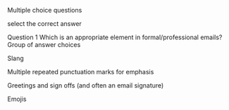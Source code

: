 Multiple choice questions

select the correct answer

Question 1
Which is an appropriate element in formal/professional emails?
Group of answer choices

Slang

Multiple repeated punctuation marks for emphasis

Greetings and sign offs (and often an email signature)

Emojis
